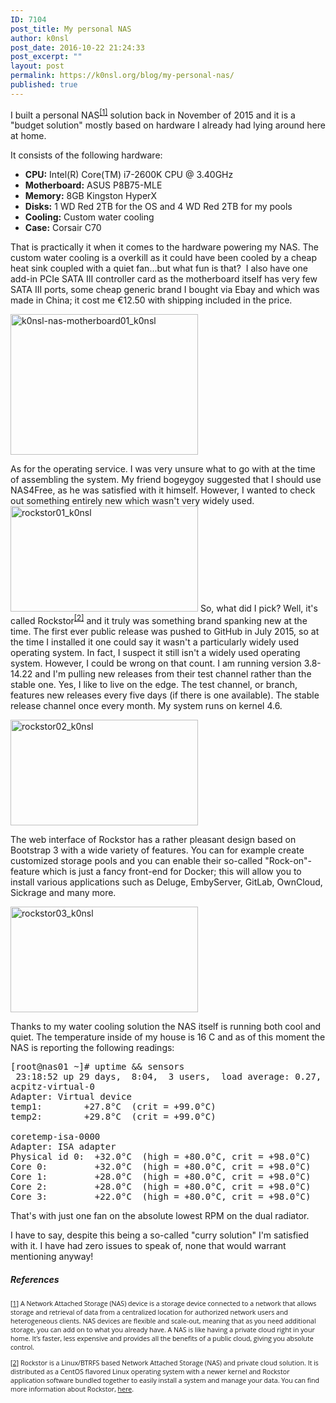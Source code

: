 ```yaml
---
ID: 7104
post_title: My personal NAS
author: k0nsl
post_date: 2016-10-22 21:24:33
post_excerpt: ""
layout: post
permalink: https://k0nsl.org/blog/my-personal-nas/
published: true
---
```

I built a personal NAS<sup><a href="#fn1" id="ref1">[1]</a></sup> solution back in November of 2015 and it is a "budget solution" mostly based on hardware I already had lying around here at home.

It consists of the following hardware:

<ul class="list-2">
<li><strong>CPU:</strong> Intel(R) Core(TM) i7-2600K CPU @ 3.40GHz</li>
<li><strong>Motherboard:</strong> ASUS P8B75-MLE</li>
<li><strong>Memory:</strong> 8GB Kingston HyperX</li>
<li><strong>Disks:</strong> 1 WD Red 2TB for the OS and 4 WD Red 2TB for my pools</li>
<li><strong>Cooling:</strong> Custom water cooling</li>
<li><strong>Case:</strong> Corsair C70
</ul>

That is practically it when it comes to the hardware powering my NAS. The custom water cooling is a overkill as it could have been cooled by a cheap heat sink coupled with a quiet fan...but what fun is that? <img class='wpml_ico' alt='' src='https://k0nsl.org/blog/k1/plugins/wp-monalisa/icons/evilgrin39.gif' />
I also have one add-in PCIe SATA III controller card as the motherboard itself has very few SATA III ports, some cheap generic brand I bought via Ebay and which was made in China; it cost me €12.50 with shipping included in the price.

<img src="https://k0nsl.img-cdn.ru/blog/k1/uploads/2016/10/k0nsl-nas-motherboard01_k0nsl-300x225.jpg" alt="k0nsl-nas-motherboard01_k0nsl" width="300" height="225" class="alignnone size-medium wp-image-7113" />

As for the operating service. I was very unsure what to go with at the time of assembling the system. My friend bogeygoy suggested that I should use NAS4Free, as he was satisfied with it himself. However, I wanted to check out something entirely new which wasn't very widely used.
<a href="https://k0nsl.img-cdn.ru/blog/k1/uploads/2016/10/rockstor01_k0nsl.png"><img src="https://k0nsl.img-cdn.ru/blog/k1/uploads/2016/10/rockstor01_k0nsl-300x169.png" alt="rockstor01_k0nsl" width="300" height="169" class="alignnone size-medium wp-image-7115" /></a>
So, what did I pick? Well, it's called Rockstor<sup><a href="#fn2" id="ref2">[2]</a></sup> and it truly was something brand spanking new at the time. The first ever public release was pushed to GitHub in July 2015, so at the time I installed it one could say it wasn't a particularly widely used operating system. In fact, I suspect it still isn't a widely used operating system. However, I could be wrong on that count.
I am running version 3.8-14.22 and I'm pulling new releases from their test channel rather than the stable one. Yes, I like to live on the edge. The test channel, or branch, features new releases every five days (if there is one available). The stable release channel once every month. My system runs on kernel 4.6.

<a href="https://k0nsl.img-cdn.ru/blog/k1/uploads/2016/10/rockstor02_k0nsl.png"><img src="https://k0nsl.img-cdn.ru/blog/k1/uploads/2016/10/rockstor02_k0nsl-300x169.png" alt="rockstor02_k0nsl" width="300" height="169" class="alignnone size-medium wp-image-7116" /></a>

The web interface of Rockstor has a rather pleasant design based on Bootstrap 3 with a wide variety of features. You can for example create customized storage pools and you can enable their so-called "Rock-on"-feature which is just a fancy front-end for Docker; this will allow you to install various applications such as Deluge, EmbyServer, GitLab, OwnCloud, Sickrage and many more.

<a href="https://k0nsl.img-cdn.ru/blog/k1/uploads/2016/10/rockstor03_k0nsl.png"><img src="https://k0nsl.img-cdn.ru/blog/k1/uploads/2016/10/rockstor03_k0nsl-300x169.png" alt="rockstor03_k0nsl" width="300" height="169" class="alignnone size-medium wp-image-7117" /></a>

Thanks to my water cooling solution the NAS itself is running both cool and quiet. The temperature inside of my house is 16 C and as of this moment the NAS is reporting the following readings:
<pre>
[root@nas01 ~]# uptime && sensors
 23:18:52 up 29 days,  8:04,  3 users,  load average: 0.27, 0.20, 0.16
acpitz-virtual-0
Adapter: Virtual device
temp1:        +27.8°C  (crit = +99.0°C)
temp2:        +29.8°C  (crit = +99.0°C)

coretemp-isa-0000
Adapter: ISA adapter
Physical id 0:  +32.0°C  (high = +80.0°C, crit = +98.0°C)
Core 0:         +32.0°C  (high = +80.0°C, crit = +98.0°C)
Core 1:         +28.0°C  (high = +80.0°C, crit = +98.0°C)
Core 2:         +28.0°C  (high = +80.0°C, crit = +98.0°C)
Core 3:         +22.0°C  (high = +80.0°C, crit = +98.0°C)
</pre>

That's with just one fan on the absolute lowest RPM on the dual radiator.

I have to say, despite this being a so-called "curry solution" I'm satisfied with it. I have had zero issues to speak of, none that would warrant mentioning anyway! <img class='wpml_ico' alt='' src='https://k0nsl.org/blog/k1/plugins/wp-monalisa/icons/icon_e_wink.gif' />

<div class="divider">
<h5><span>References</span></h5>
</div>
<p id="fn1" style="font-family: 'Open Sans', sans-serif; font-size: 8pt;"><a href="#ref1">[1]</a> A Network Attached Storage (NAS) device is a storage device connected to a network that allows storage and retrieval of data from a centralized location for authorized network users and heterogeneous clients. NAS devices are flexible and scale-out, meaning that as you need additional storage, you can add on to what you already have. A NAS is like having a private cloud right in your home. It’s faster, less expensive and provides all the benefits of a public cloud, giving you absolute control.</p>
<p id="fn2" style="font-family: 'Open Sans', sans-serif; font-size: 8pt;"><a href="#ref2">[2]</a> Rockstor is a Linux/BTRFS based Network Attached Storage (NAS) and private cloud solution. It is distributed as a CentOS flavored Linux operating system with a newer kernel and Rockstor application software bundled together to easily install a system and manage your data. You can find more information about Rockstor, <a href="http://rockstor.com/" target="_blank">here</a>.</p>